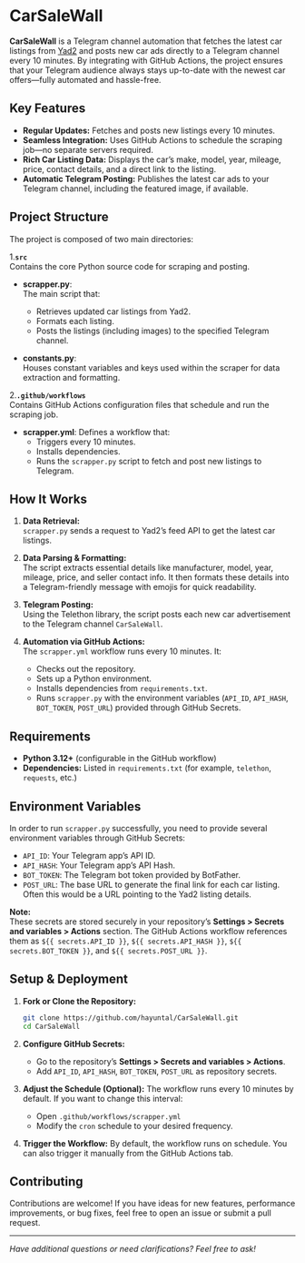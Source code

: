 # CarSaleWall

**CarSaleWall** is a Telegram channel automation that fetches the latest car listings from [Yad2](https://www.yad2.co.il/) and posts new car ads directly to a Telegram channel every 10 minutes. By integrating with GitHub Actions, the project ensures that your Telegram audience always stays up-to-date with the newest car offers—fully automated and hassle-free.

## Key Features

- **Regular Updates:** Fetches and posts new listings every 10 minutes.
- **Seamless Integration:** Uses GitHub Actions to schedule the scraping job—no separate servers required.
- **Rich Car Listing Data:** Displays the car’s make, model, year, mileage, price, contact details, and a direct link to the listing.
- **Automatic Telegram Posting:** Publishes the latest car ads to your Telegram channel, including the featured image, if available.

## Project Structure

The project is composed of two main directories:


1.**`src`**  
   Contains the core Python source code for scraping and posting.  
   - **scrapper.py**:  
     The main script that:
     - Retrieves updated car listings from Yad2.
     - Formats each listing.
     - Posts the listings (including images) to the specified Telegram channel.
   
   - **constants.py**:  
     Houses constant variables and keys used within the scraper for data extraction and formatting.

2.**`.github/workflows`**  
   Contains GitHub Actions configuration files that schedule and run the scraping job.  
   - **scrapper.yml**: Defines a workflow that:
     - Triggers every 10 minutes.
     - Installs dependencies.
     - Runs the `scrapper.py` script to fetch and post new listings to Telegram.

## How It Works

1. **Data Retrieval:**  
   `scrapper.py` sends a request to Yad2’s feed API to get the latest car listings.

2. **Data Parsing & Formatting:**  
   The script extracts essential details like manufacturer, model, year, mileage, price, and seller contact info. It then formats these details into a Telegram-friendly message with emojis for quick readability.

3. **Telegram Posting:**  
   Using the Telethon library, the script posts each new car advertisement to the Telegram channel `CarSaleWall`.

4. **Automation via GitHub Actions:**  
   The `scrapper.yml` workflow runs every 10 minutes. It:
   - Checks out the repository.
   - Sets up a Python environment.
   - Installs dependencies from `requirements.txt`.
   - Runs `scrapper.py` with the environment variables (`API_ID`, `API_HASH`, `BOT_TOKEN`, `POST_URL`) provided through GitHub Secrets.

## Requirements

- **Python 3.12+** (configurable in the GitHub workflow)
- **Dependencies:** Listed in `requirements.txt` (for example, `telethon`, `requests`, etc.)

## Environment Variables

In order to run `scrapper.py` successfully, you need to provide several environment variables through GitHub Secrets:

- `API_ID`: Your Telegram app’s API ID.
- `API_HASH`: Your Telegram app’s API Hash.
- `BOT_TOKEN`: The Telegram bot token provided by BotFather.
- `POST_URL`: The base URL to generate the final link for each car listing. Often this would be a URL pointing to the Yad2 listing details.

**Note:**  
These secrets are stored securely in your repository’s **Settings > Secrets and variables > Actions** section. The GitHub Actions workflow references them as `${{ secrets.API_ID }}`, `${{ secrets.API_HASH }}`, `${{ secrets.BOT_TOKEN }}`, and `${{ secrets.POST_URL }}`.

## Setup & Deployment

1. **Fork or Clone the Repository:**
   ```bash
   git clone https://github.com/hayuntal/CarSaleWall.git
   cd CarSaleWall
   ```

2. **Configure GitHub Secrets:**
   - Go to the repository’s **Settings > Secrets and variables > Actions**.
   - Add `API_ID`, `API_HASH`, `BOT_TOKEN`, `POST_URL` as repository secrets.

3. **Adjust the Schedule (Optional):**
   The workflow runs every 10 minutes by default. If you want to change this interval:
   - Open `.github/workflows/scrapper.yml`
   - Modify the `cron` schedule to your desired frequency.

4. **Trigger the Workflow:**
   By default, the workflow runs on schedule. You can also trigger it manually from the GitHub Actions tab.

## Contributing

Contributions are welcome! If you have ideas for new features, performance improvements, or bug fixes, feel free to open an issue or submit a pull request.

---

*Have additional questions or need clarifications? Feel free to ask!*